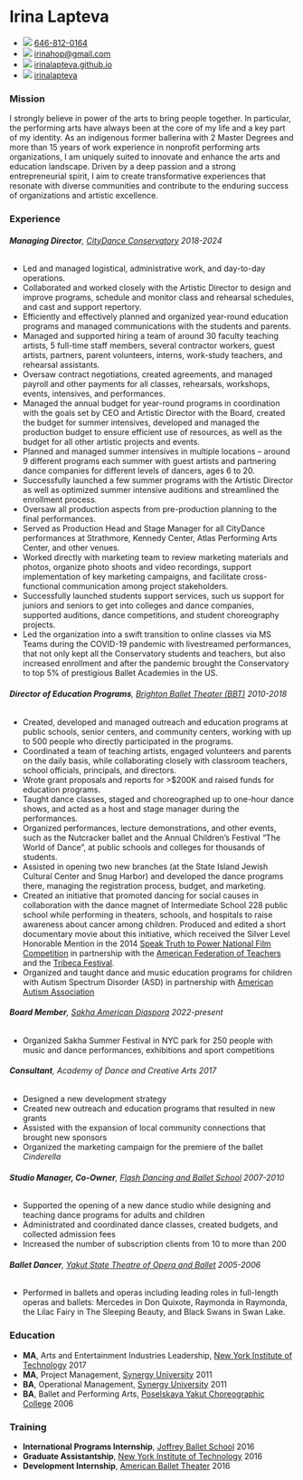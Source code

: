 # Irina Lapteva


<div class="contact">

- <img src="https://icons.getbootstrap.com/assets/icons/telephone.svg"
  class="phone" /> [646-812-0164](tel:646-812-0164)
- <img src="https://icons.getbootstrap.com/assets/icons/envelope-at.svg"
  class="shiftup" /> <irinahop@gmail.com>
- <img src="https://icons.getbootstrap.com/assets/icons/house.svg"
  class="shiftup" />
  [irinalapteva.github.io](https://irinalapteva.github.io)
- <img src="https://icons.getbootstrap.com/assets/icons/linkedin.svg"
  class="linkedin" />
  [irinalapteva](https://www.linkedin.com/in/irinalapteva)

</div>

### Mission

I strongly believe in power of the arts to bring people together. In
particular, the performing arts have always been at the core of my life
and a key part of my identity. As an indigenous former ballerina with 2
Master Degrees and more than 15 years of work experience in nonprofit
performing arts organizations, I am uniquely suited to innovate and
enhance the arts and education landscape. Driven by a deep passion and a
strong entrepreneurial spirit, I aim to create transformative
experiences that resonate with diverse communities and contribute to the
enduring success of organizations and artistic excellence.

### Experience

###### **Managing Director**, [CityDance Conservatory](https://www.citydance.net) <span class="cvdate">2018-2024</span>

- Led and managed logistical, administrative work, and day-to-day
  operations.
- Collaborated and worked closely with the Artistic Director to design
  and improve programs, schedule and monitor class and rehearsal
  schedules, and cast and support repertory.
- Efficiently and effectively planned and organized year-round education
  programs and managed communications with the students and parents.
- Managed and supported hiring a team of around 30 faculty teaching
  artists, 5 full-time staff members, several contractor workers, guest
  artists, partners, parent volunteers, interns, work-study teachers,
  and rehearsal assistants.
- Oversaw contract negotiations, created agreements, and managed payroll
  and other payments for all classes, rehearsals, workshops, events,
  intensives, and performances.
- Managed the annual budget for year-round programs in coordination with
  the goals set by CEO and Artistic Director with the Board, created the
  budget for summer intensives, developed and managed the production
  budget to ensure efficient use of resources, as well as the budget for
  all other artistic projects and events.
- Planned and managed summer intensives in multiple locations – around 9
  different programs each summer with guest artists and partnering dance
  companies for different levels of dancers, ages 6 to 20.
- Successfully launched a few summer programs with the Artistic Director
  as well as optimized summer intensive auditions and streamlined the
  enrollment process.
- Oversaw all production aspects from pre-production planning to the
  final performances.
- Served as Production Head and Stage Manager for all CityDance
  performances at Strathmore, Kennedy Center, Atlas Performing Arts
  Center, and other venues.
- Worked directly with marketing team to review marketing materials and
  photos, organize photo shoots and video recordings, support
  implementation of key marketing campaigns, and facilitate
  cross-functional communication among project stakeholders.
- Successfully launched students support services, such us support for
  juniors and seniors to get into colleges and dance companies,
  supported auditions, dance competitions, and student choreography
  projects.
- Led the organization into a swift transition to online classes via MS
  Teams during the COVID-19 pandemic with livestreamed performances,
  that not only kept all the Conservatory students and teachers, but
  also increased enrollment and after the pandemic brought the
  Conservatory to top 5% of prestigious Ballet Academies in the US.

###### **Director of Education Programs**, [Brighton Ballet Theater (BBT)](https://www.bbtballet.org) <span class="cvdate">2010-2018</span>

- Created, developed and managed outreach and education programs at
  public schools, senior centers, and community centers, working with up
  to 500 people who directly participated in the programs.
- Coordinated a team of teaching artists, engaged volunteers and parents
  on the daily basis, while collaborating closely with classroom
  teachers, school officials, principals, and directors.
- Wrote grant proposals and reports for \>$200K and raised funds for
  education programs.
- Taught dance classes, staged and choreographed up to one-hour dance
  shows, and acted as a host and stage manager during the performances.
- Organized performances, lecture demonstrations, and other events, such
  as the Nutcracker ballet and the Annual Children’s Festival “The World
  of Dance”, at public schools and colleges for thousands of students.
- Assisted in opening two new branches (at the State Island Jewish
  Cultural Center and Snug Harbor) and developed the dance programs
  there, managing the registration process, budget, and marketing.
- Created an initiative that promoted dancing for social causes in
  collaboration with the dance magnet of Intermediate School 228 public
  school while performing in theaters, schools, and hospitals to raise
  awareness about cancer among children. Produced and edited a short
  documentary movie about this initiative, which received the Silver
  Level Honorable Mention in the 2014 [Speak Truth to Power National
  Film
  Competition](https://rfkhumanrights.org/our-impact/education/educators/speak-truth-to-power-video-contest)
  in partnership with the [American Federation of
  Teachers](https://www.aft.org) and the [Tribeca
  Festival](https://tribecafilm.com).
- Organized and taught dance and music education programs for children
  with Autism Spectrum Disorder (ASD) in partnership with [American
  Autism
  Association](https://www.nydailynews.com/2012/10/17/autistic-kids-learn-through-dance-thanks-to-brighton-ballet-theaters-founder-irina-roizin)

###### **Board Member**, [Sakha American Diaspora](https://www.sakhaopenworld.org) <span class="cvdate">2022-present</span>

- Organized Sakha Summer Festival in NYC park for 250 people with music
  and dance performances, exhibitions and sport competitions

###### **Consultant**, Academy of Dance and Creative Arts <span class="cvdate">2017</span>

- Designed a new development strategy
- Created new outreach and education programs that resulted in new
  grants
- Assisted with the expansion of local community connections that
  brought new sponsors
- Organized the marketing campaign for the premiere of the ballet
  *Cinderella*

###### **Studio Manager, Co-Owner**, [Flash Dancing and Ballet School](https://flash-dancing.ru) <span class="cvdate">2007-2010</span>

- Supported the opening of a new dance studio while designing and
  teaching dance programs for adults and children
- Administrated and coordinated dance classes, created budgets, and
  collected admission fees
- Increased the number of subscription clients from 10 to more than 200

###### **Ballet Dancer**, [Yakut State Theatre of Opera and Ballet](https://sakha-opera.ru/repertuar) <span class="cvdate">2005-2006</span>

- Performed in ballets and operas including leading roles in full-length
  operas and ballets: Mercedes in Don Quixote, Raymonda in Raymonda, the
  Lilac Fairy in The Sleeping Beauty, and Black Swans in Swan Lake.

### Education

- **MA**, Arts and Entertainment Industries Leadership, [New York
  Institute of Technology](https://www.nyit.edu)
  <span class="cvdate">2017</span>
- **MA**, Project Management, [Synergy
  University](https://synergy.university)
  <span class="cvdate">2011</span>
- **BA**, Operational Management, [Synergy
  University](https://synergy.university)
  <span class="cvdate">2011</span>
- **BA**, Ballet and Performing Arts, [Poselskaya Yakut Choreographic
  College](https://sakha-ballet.ru/en) <span class="cvdate">2006</span>

### Training

- **International Programs Internship**, [Joffrey Ballet
  School](https://www.joffreyballetschool.com)
  <span class="cvdate">2016</span>
- **Graduate Assistantship**, [New York Institute of
  Technology](https://www.nyit.edu/news/features/internship_spotlight_meet_irina_lapteva)
  <span class="cvdate">2016</span>
- **Development Internship**, [American Ballet
  Theater](https://www.abt.org) <span class="cvdate">2016</span>
